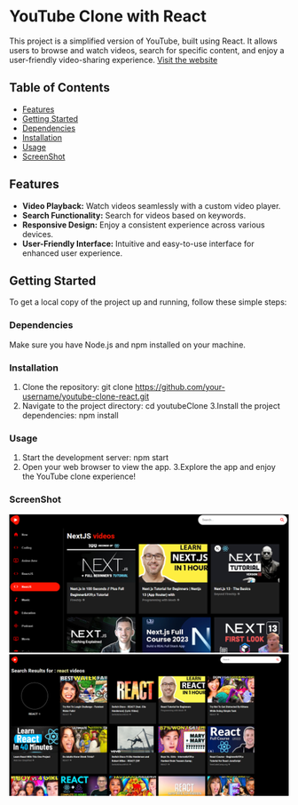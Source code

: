 # YouTube Clone with React

This project is a simplified version of YouTube, built using React. It allows users to browse and watch videos, search for specific content, and enjoy a user-friendly video-sharing experience.
[Visit the  website](https://youtubeclonebysouhailbenbrik.netlify.app/)


## Table of Contents

- [Features](#features)
- [Getting Started](#getting-started)
- [Dependencies](#dependencies)
- [Installation](#installation)
- [Usage](#usage)
- [ScreenShot](#ScreenShot)


## Features

- **Video Playback:** Watch videos seamlessly with a custom video player.
- **Search Functionality:** Search for videos based on keywords.
- **Responsive Design:** Enjoy a consistent experience across various devices.
- **User-Friendly Interface:** Intuitive and easy-to-use interface for enhanced user experience.

## Getting Started

To get a local copy of the project up and running, follow these simple steps:

### Dependencies

Make sure you have Node.js and npm installed on your machine.

### Installation

1. Clone the repository:
   git clone https://github.com/your-username/youtube-clone-react.git
2. Navigate to the project directory:
   cd youtubeClone
3.Install the project dependencies:
   npm install
### Usage

1. Start the development server:
   npm start
2. Open your web browser  to view the app.
3.Explore the app and enjoy the YouTube clone experience!

### ScreenShot
![YouTube Logo](https://github.com/SOUHAILBENBRIK/youtubeClone/blob/master/public/s1.PNG)
![YouTube Logo](https://github.com/SOUHAILBENBRIK/youtubeClone/blob/master/public/s2.PNG)



